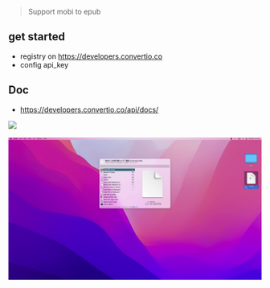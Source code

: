 > Support mobi to epub

## get started

- registry on https://developers.convertio.co
- config api_key

## Doc
- https://developers.convertio.co/api/docs/


[![](https://img.shields.io/badge/version-v0.1-green)](./ConvertIO.alfredworkflow)


<!-- more -->

![](./screenshot.gif)
